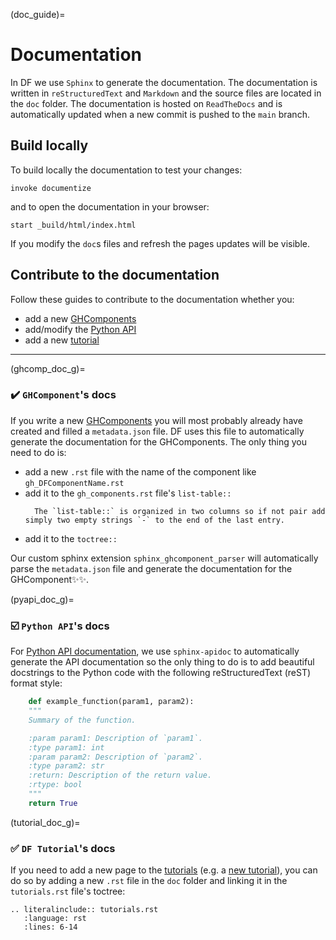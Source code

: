 (doc_guide)=
# Documentation

In DF we use `Sphinx` to generate the documentation. The documentation is written in `reStructuredText` and `Markdown` and the source files are located in the `doc` folder. The documentation is hosted on `ReadTheDocs` and is automatically updated when a new commit is pushed to the `main` branch.

## Build locally

To build locally the documentation to test your changes:
```console
invoke documentize
```
and to open the documentation in your browser:
```console
start _build/html/index.html
```
If you modify the `doc`s files and refresh the pages updates will be visible.

## Contribute to the documentation

Follow these guides to contribute to the documentation whether you:

- add a new [GHComponents](ghcomp_doc_g)
- add/modify the [Python API](pyapi_doc_g)
- add a new [tutorial](tutorial_doc_g)

---
(ghcomp_doc_g)=
### ✔️ `GHComponent`'s docs

If you write a new [GHComponents](gh_components.rst) you will most probably already have created and filled a `metadata.json` file. DF uses this file to automatically generate the documentation for the GHComponents. The only thing you need to do is:
* add a new `.rst` file with the name of the component like `gh_DFComponentName.rst`
* add it to the `gh_components.rst` file's `list-table::`
  ```{attention}
    The `list-table::` is organized in two columns so if not pair add simply two empty strings `-` to the end of the last entry.
* add it to the `toctree::`

Our custom sphinx extension `sphinx_ghcomponent_parser` will automatically parse the `metadata.json` file and generate the documentation for the GHComponent✨✨.


(pyapi_doc_g)=
### ☑️ `Python API`'s docs

For [Python API documentation](diffCheck_PythonAPI), we use `sphinx-apidoc` to automatically generate the API documentation so the only thing to do is to add beautiful docstrings to the Python code with the following reStructuredText (reST) format style:

```python
    def example_function(param1, param2):
    """
    Summary of the function.

    :param param1: Description of `param1`.
    :type param1: int
    :param param2: Description of `param2`.
    :type param2: str
    :return: Description of the return value.
    :rtype: bool
    """
    return True
```

(tutorial_doc_g)=
### ✅ `DF Tutorial`'s docs

If you need to add a new page to the [tutorials](tutorials.rst) (e.g. a [new tutorial](tutorials.rst)), you can do so by adding a new `.rst` file in the `doc` folder and linking it in the `tutorials.rst` file's toctree:

```{eval-rst}
.. literalinclude:: tutorials.rst
   :language: rst
   :lines: 6-14